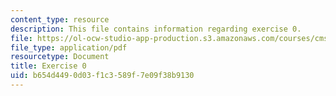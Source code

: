 ```yaml
---
content_type: resource
description: This file contains information regarding exercise 0.
file: https://ol-ocw-studio-app-production.s3.amazonaws.com/courses/cms-405-media-and-methods-seeing-and-expression-spring-2013/b654d4490d03f1c3589f7e09f38b9130_MITCMS_405S13_exercise_0.pdf
file_type: application/pdf
resourcetype: Document
title: Exercise 0
uid: b654d449-0d03-f1c3-589f-7e09f38b9130
---
```

